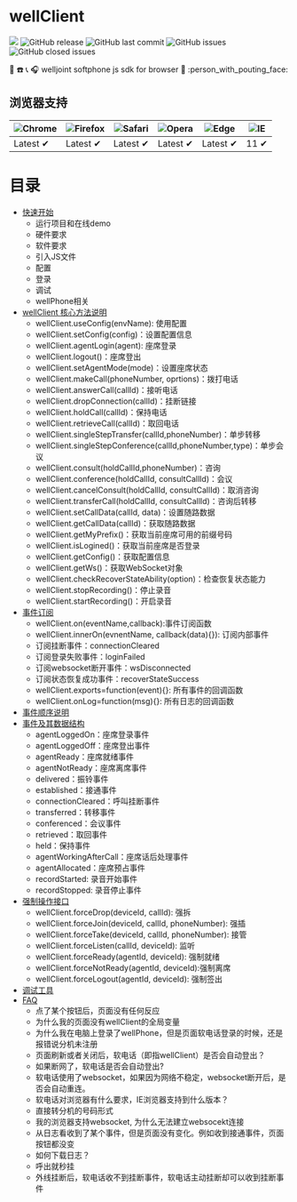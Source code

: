 # wellClient

![](https://img.shields.io/badge/code_style-standard-brightgreen.svg) ![GitHub release](https://img.shields.io/github/release/wangduanduan/wellclient.svg) ![GitHub last commit](https://img.shields.io/github/last-commit/wangduanduan/wellclient.svg) ![GitHub issues](https://img.shields.io/github/issues/wangduanduan/wellclient.svg) ![GitHub closed issues](https://img.shields.io/github/issues-closed/wangduanduan/wellclient.svg)

:iphone: :phone: :telephone_receiver: :headphones:  welljoint softphone js sdk for browser :information_desk_person: :person_with_pouting_face: 

## 浏览器支持

![Chrome](https://raw.github.com/alrra/browser-logos/master/src/chrome/chrome_48x48.png) | ![Firefox](https://raw.github.com/alrra/browser-logos/master/src/firefox/firefox_48x48.png) | ![Safari](https://raw.github.com/alrra/browser-logos/master/src/safari/safari_48x48.png) | ![Opera](https://raw.github.com/alrra/browser-logos/master/src/opera/opera_48x48.png) | ![Edge](https://raw.github.com/alrra/browser-logos/master/src/edge/edge_48x48.png) | ![IE](https://raw.github.com/alrra/browser-logos/master/src/archive/internet-explorer_9-11/internet-explorer_9-11_48x48.png) |
--- | --- | --- | --- | --- | --- |
Latest ✔ | Latest ✔ | Latest ✔ | Latest ✔ | Latest ✔ | 11 ✔ |


# 目录

- [快速开始](./docs/quick-start.md)
  - 运行项目和在线demo
  - 硬件要求
  - 软件要求
  - 引入JS文件
  - 配置
  - 登录
  - 调试
  - wellPhone相关
- [wellClient 核心方法说明](./docs/core-api.md)
  - wellClient.useConfig(envName): 使用配置
  - wellClient.setConfig(config)：设置配置信息
  -  wellClient.agentLogin(agent): 座席登录
  - wellClient.logout()：座席登出
  - wellClient.setAgentMode(mode)：设置座席状态
  - wellClient.makeCall(phoneNumber, oprtions)：拨打电话
  - wellClient.answerCall(callId)：接听电话
  - wellClient.dropConnection(callId)：挂断链接
  - wellClient.holdCall(callId)：保持电话
  - wellClient.retrieveCall(callId)：取回电话
  - wellClient.singleStepTransfer(callId,phoneNumber)：单步转移
  - wellClient.singleStepConference(callId,phoneNumber,type)：单步会议
  - wellClient.consult(holdCallId,phoneNumber)：咨询
  - wellClient.conference(holdCallId, consultCallId)：会议
  - wellClient.cancelConsult(holdCallId, consultCallId)：取消咨询
  - wellClient.transferCall(holdCallId, consultCallId)：咨询后转移
  - wellClient.setCallData(callId, data)：设置随路数据
  - wellClient.getCallData(callId)：获取随路数据
  - wellClient.getMyPrefix()：获取当前座席可用的前缀号码
  - wellClient.isLogined()：获取当前座席是否登录
  - wellClient.getConfig()：获取配置信息
  - wellClient.getWs()：获取WebSocket对象
  - wellClient.checkRecoverStateAbility(option)：检查恢复状态能力
  - wellClient.stopRecording()：停止录音
  - wellClient.startRecording()：开启录音
- [事件订阅](./docs/event-register.md)
  - wellClient.on(eventName,callback):事件订阅函数
  - wellClient.innerOn(evnentName, callback(data){}): 订阅内部事件
  - 订阅挂断事件：connectionCleared
  - 订阅登录失败事件：loginFailed
  - 订阅websocket断开事件：wsDisconnected
  - 订阅状态恢复成功事件：recoverStateSuccess
  - wellClient.exports=function(event){}: 所有事件的回调函数
  - wellClient.onLog=function(msg){}: 所有日志的回调函数
- [事件顺序说明](./docs/event-order.md)
- [事件及其数据结构](./docs/event-struct.md)
  - agentLoggedOn：座席登录事件
  - agentLoggedOff：座席登出事件
  - agentReady：座席就绪事件
  - agentNotReady：座席离席事件
  - delivered：振铃事件
  - established：接通事件
  - connectionCleared：呼叫挂断事件
  - transferred：转移事件
  - conferenced：会议事件
  - retrieved：取回事件
  - held：保持事件
  - agentWorkingAfterCall：座席话后处理事件
  - agentAllocated：座席预占事件
  - recordStarted: 录音开始事件
  - recordStopped: 录音停止事件
- [强制操作接口](./docs/force-api.md)
  - wellClient.forceDrop(deviceId, callId): 强拆
  - wellClient.forceJoin(deviceId, callId, phoneNumber): 强插
  - wellClient.forceTake(deviceId, callId, phoneNumber): 接管
  - wellClient.forceListen(callId, deviceId): 监听
  - wellClient.forceReady(agentId, deviceId): 强制就绪
  - wellClient.forceNotReady(agentId, deviceId):强制离席
  - wellClient.forceLogout(agentId, deviceId): 强制签出
- [调试工具](./docs/debug-tool.md)
- [FAQ](./docs/faq.md)
  - 点了某个按钮后，页面没有任何反应
  - 为什么我的页面没有wellClient的全局变量
  - 为什么我在电脑上登录了wellPhone，但是页面软电话登录的时候，还是报错说分机未注册
  - 页面刷新或者关闭后，软电话（即指wellClient）是否会自动登出？
  - 如果断网了，软电话是否会自动登出?
  - 软电话使用了websocket，如果因为网络不稳定，websocket断开后，是否会自动重连。
  - 软电话对浏览器有什么要求，IE浏览器支持到什么版本？
  - 直接转分机的号码形式
  - 我的浏览器支持websocket, 为什么无法建立websocekt连接
  - 从日志看收到了某个事件，但是页面没有变化。例如收到接通事件，页面按钮都没变
  - 如何下载日志？
  - 呼出就秒挂
  - 外线挂断后，软电话收不到挂断事件，软电话主动挂断却可以收到挂断事件
